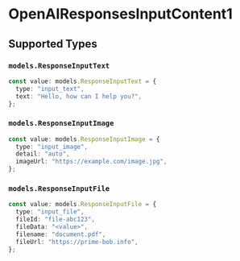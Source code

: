 # OpenAIResponsesInputContent1


## Supported Types

### `models.ResponseInputText`

```typescript
const value: models.ResponseInputText = {
  type: "input_text",
  text: "Hello, how can I help you?",
};
```

### `models.ResponseInputImage`

```typescript
const value: models.ResponseInputImage = {
  type: "input_image",
  detail: "auto",
  imageUrl: "https://example.com/image.jpg",
};
```

### `models.ResponseInputFile`

```typescript
const value: models.ResponseInputFile = {
  type: "input_file",
  fileId: "file-abc123",
  fileData: "<value>",
  filename: "document.pdf",
  fileUrl: "https://prime-bob.info",
};
```


